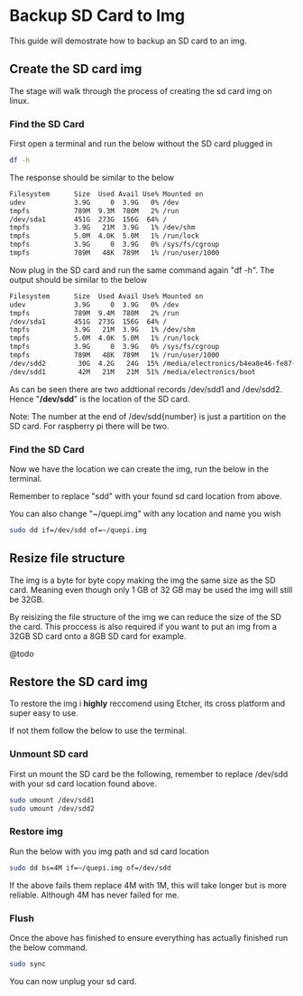 # Backup SD Card to Img

This guide will demostrate how to backup an SD card to an img.

## Create the SD card img

The stage will walk through the process of creating the sd card img on linux.

### Find the SD Card

First open a terminal and run the below without the SD card plugged in

```bash
df -h
```

The response should be similar to the below

```bash
Filesystem      Size  Used Avail Use% Mounted on
udev            3.9G     0  3.9G   0% /dev
tmpfs           789M  9.3M  780M   2% /run
/dev/sda1       451G  273G  156G  64% /
tmpfs           3.9G   21M  3.9G   1% /dev/shm
tmpfs           5.0M  4.0K  5.0M   1% /run/lock
tmpfs           3.9G     0  3.9G   0% /sys/fs/cgroup
tmpfs           789M   48K  789M   1% /run/user/1000
```

Now plug in the SD card and run the same command again "df -h". The output should be similar to the below

```bash
Filesystem      Size  Used Avail Use% Mounted on
udev            3.9G     0  3.9G   0% /dev
tmpfs           789M  9.4M  780M   2% /run
/dev/sda1       451G  273G  156G  64% /
tmpfs           3.9G   21M  3.9G   1% /dev/shm
tmpfs           5.0M  4.0K  5.0M   1% /run/lock
tmpfs           3.9G     0  3.9G   0% /sys/fs/cgroup
tmpfs           789M   48K  789M   1% /run/user/1000
/dev/sdd2        30G  4.2G   24G  15% /media/electronics/b4ea8e46-fe87-4ddd-9e94-506c37005ac5
/dev/sdd1        42M   21M   21M  51% /media/electronics/boot
```

As can be seen there are two addtional records /dev/sdd1 and /dev/sdd2. Hence "**/dev/sdd**" is the location of the SD card.

Note: The number at the end of /dev/sdd{number} is just a partition on the SD card. For raspberry pi there will be two.

### Find the SD Card

Now we have the location we can create the img, run the below in the terminal. 

Remember to replace "sdd" with your found sd card location from above.

You can also change "~/quepi.img" with any location and name you wish

```bash
sudo dd if=/dev/sdd of=~/quepi.img
```


## Resize file structure

The img is a byte for byte copy making the img the same size as the SD card.
Meaning even though only 1 GB of 32 GB may be used the img will still be 32GB.

By reisizing the file structure of the img we can reduce the size of the SD the card. 
This proccess is also required if you want to put an img from a 32GB SD card onto a 8GB SD card for example.

@todo

## Restore the SD card img

To restore the img i **highly** reccomend using Etcher, its cross platform and super easy to use.

If not them follow the below to use the terminal.

### Unmount SD card

First un mount the SD card be the following, remember to replace /dev/sdd with your sd card location found above.

```bash
sudo umount /dev/sdd1
sudo umount /dev/sdd2
```

### Restore img

Run the below with you img path and sd card location

```bash
sudo dd bs=4M if=~/quepi.img of=/dev/sdd
```

If the above fails them replace 4M with 1M, this will take longer but is more reliable. Although 4M has never failed for me.

### Flush

Once the above has finished to ensure everything has actually finished run the below command.

```bash
sudo sync
```

You can now unplug your sd card.
